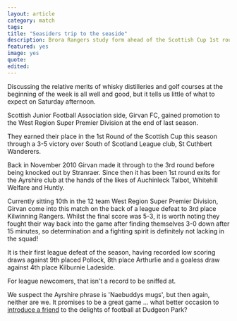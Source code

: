 ```yaml
---
layout: article
category: match
tags:
title: "Seasiders trip to the seaside"
description: Brora Rangers study form ahead of the Scottish Cup 1st round match with Girvan FC
featured: yes
image: yes
quote:
edited:
---
```

Discussing the relative merits of whisky distilleries and golf courses at the beginning of the week is all well and good, but it tells us little of what to expect on Saturday afternoon.

Scottish Junior Football Association side, Girvan FC, gained promotion to the West Region Super Premier Division at the end of last season.

They earned their place in the 1st Round of the Scottish Cup this season through a 3-5 victory over South of Scotland League club, St Cuthbert Wanderers.

Back in November 2010 Girvan made it through to the 3rd round before being knocked out by Stranraer. Since then it has been 1st round exits for the Ayrshire club at the hands of the likes of Auchinleck Talbot, Whitehill Welfare and Huntly.

Currently sitting 10th in the 12 team West Region Super Premier Division, Girvan come into this match on the back of a league defeat to 3rd place Kilwinning Rangers. Whilst the final score was 5-3, it is worth noting they fought their way back into the game after finding themselves 3-0 down after 15 minutes, so determination and a fighting spirit is definitely not lacking in the squad!

It is their first league defeat of the season, having recorded low scoring draws against 9th placed Pollock, 8th place Arthurlie and a goaless draw against 4th place Kilburnie Ladeside.

For league newcomers, that isn't a record to be sniffed at.

We suspect the Ayrshire phrase is 'Naebuddys mugs', but then again, neither are we. It promises to be a great game ... what better occasion to [introduce a friend](/2017/09/23/girvan-home/) to the delights of football at Dudgeon Park?
